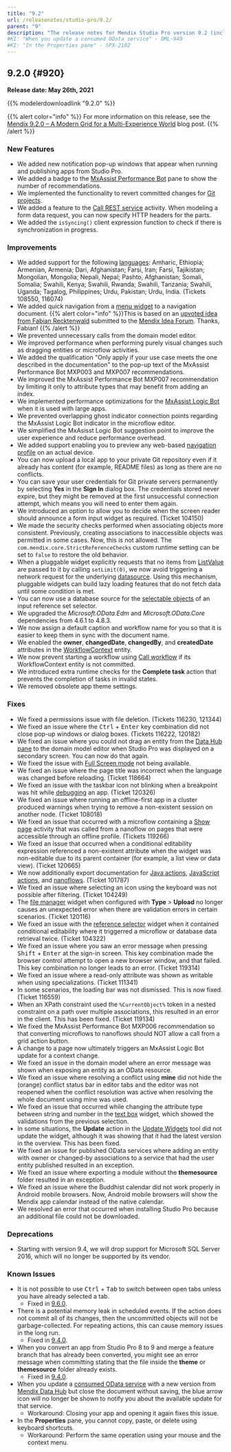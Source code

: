 ```yaml
---
title: "9.2"
url: /releasenotes/studio-pro/9.2/
parent: "9"
description: "The release notes for Mendix Studio Pro version 9.2 (including all patches) with details on new features, bug fixes, and known issues."
#KI: "When you update a consumed OData service" - DML-949
#KI: "In the Properties pane" - SPX-2102
---
```


## 9.2.0 {#920}

**Release date: May 26th, 2021**

{{% modelerdownloadlink "9.2.0" %}}

{{% alert color="info" %}}
For more information on this release, see the [Mendix 9.2.0 – A Modern Grid for a Multi-Experience World](https://www.mendix.com/blog/mendix-9-2-0-a-modern-grid-for-a-multi-experience-world/) blog post.
{{% /alert %}}

### New Features

* We added new notification pop-up windows that appear when running and publishing apps from Studio Pro.
* We added a badge to the [MxAssist Performance Bot](/refguide/mx-assist-performance-bot/) pane to show the number of recommendations.
* We implemented the functionality to revert committed changes for [Git projects](/refguide/version-control/).
* We added a feature to the [Call REST service](/refguide/call-rest-action/) activity. When modeling a form data request, you can now specify HTTP headers for the parts.
* We added the `isSyncing()` client expression function to check if there is synchronization in progress.

### Improvements

* We added support for the following [languages](/refguide/language-settings/): Amharic, Ethiopia; Armenian, Armenia; Dari, Afghanistan; Farsi, Iran; Farsi, Tajikistan; Mongolian, Mongolia; Nepali, Nepal; Pashto, Afghanistan; Somali, Somalia; Swahili, Kenya; Swahili, Rwanda; Swahili, Tanzania; Swahili, Uganda; Tagalog, Philippines; Urdu, Pakistan; Urdu, India. (Tickets 108550, 116074)
*  We added quick navigation from a [menu widget](/refguide/menu-widgets/) to a navigation document.
	{{% alert color="info" %}}This is based on an [upvoted idea from Fabian Recktenwald](https://forum.mendixcloud.com/link/ideas/678) submitted to the [Mendix Idea Forum](https://forum.mendixcloud.com/link/ideas). Thanks, Fabian!
	{{% /alert %}}
* We prevented unnecessary calls from the domain model editor.
* We improved performance when performing purely visual changes such as dragging entities or microflow activities.
* We added the qualification "Only apply if your use case meets the one described in the documentation" to the pop-up text of the MxAssist Performance Bot MXP003 and MXP007 recommendations.
* We improved the MxAssist Performance Bot MXP007 recommendation by limiting it only to attribute types that may benefit from adding an index.
* We implemented performance optimizations for the [MxAssist Logic Bot](/refguide/mx-assist-logic-bot/) when it is used with large apps.
* We prevented overlapping ghost indicator connection points regarding the MxAssist Logic Bot indicator in the microflow editor.
* We simplified the MxAsisst Logic Bot suggestion point to improve the user experience and reduce performance overhead.
* We added support enabling you to preview any web-based [navigation profile](/refguide/navigation/#profiles) on an actual device.
* You can now upload a local app to your private Git repository even if it already has content (for example, README files) as long as there are no conflicts.
* You can save your user credentials for Git private servers permanently by selecting **Yes** in the **Sign In** dialog box. The credentials stored never expire, but they might be removed at the first unsuccessful connection attempt, which means you will need to enter them again.
* We introduced an option to allow you to decide when the screen reader should announce a form input widget as required. (Ticket 104150)
* We made the security checks performed when associating objects more consistent. Previously, creating associations to inaccessible objects was permitted in some cases. Now, this is not allowed. The `com.mendix.core.StrictReferenceChecks` custom runtime setting can be set to `false` to restore the old behavior.
* When a pluggable widget explicitly requests that no items from [ListValue](/apidocs-mxsdk/apidocs/pluggable-widgets-client-apis-list-values/#listvalue) are passed to it by calling `setLimit(0)`, we now avoid triggering a network request for the underlying [datasource](/apidocs-mxsdk/apidocs/pluggable-widgets-property-types/#datasource). Using this mechanism, pluggable widgets can build lazy loading features that do not fetch data until some condition is met.
* You can now use a database source for the [selectable objects](/refguide/input-reference-set-selector/#selectable-objects) of an input reference set selector.
* We upgraded the *Microsoft.OData.Edm* and *Microsoft.OData.Core* dependencies from 4.6.1 to 4.8.3.
* We now assign a default caption and workflow name for you so that it is easier to keep them in sync with the document name.
* We enabled the **owner**, **changedDate**, **changedBy**, and **createdDate** attributes in the [WorkflowContext](/refguide/workflows/#workflow-entities) entity.
* We now prevent starting a workflow using [Call workflow](/refguide/on-click-event/#call-workflow) if its WorkflowContext entity is not committed.
* We introduced extra runtime checks for the **Complete task** action that prevents the completion of tasks in invalid states.
* We removed obsolete app theme settings.

### Fixes

* <a name="116230"></a>We fixed a permissions issue with file deletion. (Tickets 116230, 121344)
* <a name="1614"></a>We fixed an issue where the <kbd>Ctrl</kbd> + <kbd>Enter</kbd> key combination did not close pop-up windows or dialog boxes. (Tickets 116222, 120182)
* <a name="1866"></a>We fixed an issue where you could not drag an entity from the [Data Hub pane](/refguide/data-hub-pane/) to the domain model editor when Studio Pro was displayed on a secondary screen. You can now do that again.
* <a name="1655"></a>We fixed the issue with [Full Screen mode](/refguide/view-menu/#full-screen) not being available.
* We fixed an issue where the page title was incorrect when the language was changed before reloading. (Ticket 118664)
* We fixed an issue with the taskbar icon not blinking when a breakpoint was hit while [debugging](/howto/monitoring-troubleshooting/debug-microflows-and-nanoflows/) an app. (Ticket 120326)
* We fixed an issue where running an offline-first app in a cluster produced warnings when trying to remove a non-existent session on another node. (Ticket 108018)
* We fixed an issue that occurred with a microflow containing a [Show page](/refguide/show-page/) activity that was called from a nanoflow on pages that were accessible through an offline profile. (Tickets 119266)
* We fixed an issue that occurred when a conditional editability expression referenced a non-existent attribute when the widget was non-editable due to its parent container (for example, a list view or data view). (Ticket 120665)
* We now additionally export documentation for [Java actions](/refguide/java-actions/), [JavaScript actions](/refguide/javascript-actions/), and [nanoflows](/refguide/nanoflows/). (Ticket 101787)
* We fixed an issue where selecting an icon using the keyboard was not possible after filtering. (Ticket 104249)
* The [file manager](/refguide/file-manager/) widget when configured with **Type** > **Upload** no longer causes an unexpected error when there are validation errors in certain scenarios. (Ticket 120116)
* We fixed an issue with the [reference selector](/refguide/reference-selector/) widget when it contained conditional editability where it triggerred a microflow or database data retrieval twice. (Ticket 104322)
* We fixed an issue where you saw an error message when pressing <kbd>Shift</kbd> + <kbd>Enter</kbd> at the sign-in screen. This key combination made the browser control attempt to open a new browser window, and that failed. This key combination no longer leads to an error. (Ticket 119314)
* We fixed an issue where a read-only attribute was shown as writable when using specializations. (Ticket 111341)
* In some scenarios, the loading bar was not dismissed. This is now fixed. (Ticket 116559)
* When an XPath constraint used the `%CurrentObject%` token in a nested constraint on a path over multiple associations, this resulted in an error in the client. This has been fixed. (Ticket 119134)
* We fixed the MxAssist Performance Bot MXP006 recommendation so that converting microflows to nanoflows should NOT allow a call from a grid action button.
* A change to a page now ultimately triggers an MxAssist Logic Bot update for a context change.
* We fixed an issue in the domain model where an error message was shown when exposing an entity as an OData resource.
* We fixed an issue where resolving a conflict using **mine** did not hide the (orange) conflict status bar in editor tabs and the editor was not reopened when the conflict resolution was active when resolving the whole document using mine was used.
* We fixed an issue that occurred while changing the attribute type between string and number in the [text box](/refguide/text-box/) widget, which showed the validations from the previous selection.
* In some situations, the **Update** action in the [Update Widgets](/refguide/app-menu/#update-widgets) tool did not update the widget, although it was showing that it had the latest version in the overview. This has been fixed.
* We fixed an issue for published OData services where adding an entity with owner or changed-by associations to a service that had the user entity published resulted in an exception.
* We fixed an issue where exporting a module without the **themesource** folder resulted in an exception.
* We fixed an issue where the Buddhist calendar did not work properly in Android mobile browsers. Now, Android mobile browsers will show the Mendix app calendar instead of the native calendar.
* We resolved an error that occurred when installing Studio Pro because an additional file could not be downloaded.

### Deprecations

* Starting with version 9.4, we will drop support for Microsoft SQL Server 2016, which will no longer be supported by its vendor.

### Known Issues

* It is not possible to use <kbd>Ctrl</kbd> + <kbd>Tab</kbd> to switch between open tabs unless you have already selected a tab.
	* Fixed in [9.6.0](/releasenotes/studio-pro/9.6/#2036).
* There is a potential memory leak in scheduled events. If the action does not commit all of its changes, then the uncommitted objects will not be garbage-collected. For repeating actions, this can cause memory issues in the long run.
	* Fixed in [9.4.0](/releasenotes/studio-pro/9.4/#125660).
* When you convert an app from Studio Pro 8 to 9 and merge a feature branch that has already been converted, you might see an error message when committing stating that the file inside the **theme** or **themesource** folder already exists.
	* Fixed in [9.4.0](/releasenotes/studio-pro/9.4/#1190).
* When you update a [consumed OData service](/refguide/consumed-odata-service/) with a new version from [Mendix Data Hub](/releasenotes/data-hub/) but close the document without saving, the blue arrow icon will no longer be shown to notify you about the available update for that service.
	* Workaround: Closing your app and opening it again fixes this issue.
* In the **Properties** pane, you cannot copy, paste, or delete using keyboard shortcuts.
	* Workaround: Perform the same operation using your mouse and the context menu.
